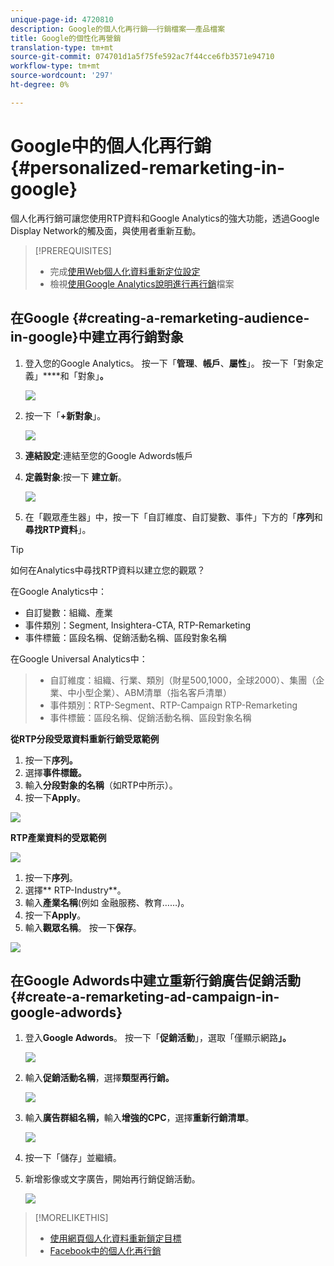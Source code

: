 ```yaml
---
unique-page-id: 4720810
description: Google的個人化再行銷——行銷檔案——產品檔案
title: Google的個性化再營銷
translation-type: tm+mt
source-git-commit: 074701d1a5f75fe592ac7f44cce6fb3571e94710
workflow-type: tm+mt
source-wordcount: '297'
ht-degree: 0%

---
```



# Google中的個人化再行銷{#personalized-remarketing-in-google}

個人化再行銷可讓您使用RTP資料和Google Analytics的強大功能，透過Google Display Network的觸及面，與使用者重新互動。

>[!PREREQUISITES]
>
>* 完成[使用Web個人化資料重新定位設定](retargeting-with-web-personalization-data.md)
>* 檢視[使用Google Analytics說明進行再行銷](https://support.google.com/analytics/topic/2611283?hl=en&amp;ref_topic=3413645)檔案

>



## 在Google {#creating-a-remarketing-audience-in-google}中建立再行銷對象

1. 登入您的Google Analytics。 按一下「**管理**、**帳戶**、**屬性**」。 按一下「對象定義」****&#x200B;和「對象」**。**

   ![](assets/remarketing-ga-screenshots.jpg)

1. 按一下「**+新對象**」。

   ![](assets/image2015-1-15-17-3a26-3a40.png)

1. **連結設定**:連結至您的Google Adwords帳戶
1. **定義對象**:按一下 **建立新**。

   ![](assets/image2015-1-15-17-3a32-3a4.png)

1. 在「觀眾產生器」中，按一下「自訂維度、自訂變數、事件」下方的「**序列**&#x200B;和&#x200B;**尋找RTP資料**」。

>[!TIP]
>
>如何在Analytics中尋找RTP資料以建立您的觀眾？
>
>在Google Analytics中：
>
>* 自訂變數：組織、產業
>* 事件類別：Segment, Insightera-CTA, RTP-Remarketing
>* 事件標籤：區段名稱、促銷活動名稱、區段對象名稱

>
>
在Google Universal Analytics中：
>
>* 自訂維度：組織、行業、類別（財星500,1000，全球2000）、集團（企業、中小型企業）、ABM清單（指名客戶清單）
>* 事件類別：RTP-Segment、RTP-Campaign RTP-Remarketing
>* 事件標籤：區段名稱、促銷活動名稱、區段對象名稱

>



**從RTP分段受眾資料重新行銷受眾範例**

1. 按一下&#x200B;**序列。**
1. 選擇&#x200B;**事件標籤。**
1. 輸入&#x200B;**分段對象的名稱**（如RTP中所示）。
1. 按一下&#x200B;**Apply**。

![](assets/image2015-2-10-14-3a51-3a43.png)

**RTP產業資料的受眾範例**

![](assets/image2015-1-15-17-3a36-3a5.png)

1. 按一下&#x200B;**序列**。
1. 選擇** RTP-Industry**。
1. 輸入&#x200B;**產業名稱**(例如 金融服務、教育……)。
1. 按一下&#x200B;**Apply**。
1. 輸入&#x200B;**觀眾名稱**。 按一下&#x200B;**保存**。

![](assets/image2015-1-15-18-3a29-3a16.png)

## 在Google Adwords中建立重新行銷廣告促銷活動{#create-a-remarketing-ad-campaign-in-google-adwords}

1. 登入&#x200B;**Google Adwords**。 按一下「**促銷活動**」，選取「僅顯示網路&#x200B;**」。**

   ![](assets/image2015-1-15-18-3a31-3a58.png)

1. 輸入&#x200B;**促銷活動名稱**，選擇&#x200B;**類型再行銷。**

   ![](assets/image2015-1-15-18-3a35-3a7.png)

1. 輸入&#x200B;**廣告群組名稱，**&#x200B;輸入&#x200B;**增強的CPC**，選擇&#x200B;**重新行銷清單**。

   ![](assets/image2015-1-15-18-3a51-3a57.png)

1. 按一下「儲存」並繼續。
1. 新增影像或文字廣告，開始再行銷促銷活動。

   ![](assets/image2015-1-15-18-3a47-3a21.png)

>[!MORELIKETHIS]
>
>* [使用網頁個人化資料重新鎖定目標](retargeting-with-web-personalization-data.md)
>* [Facebook中的個人化再行銷](personalized-remarketing-in-facebook.md)


